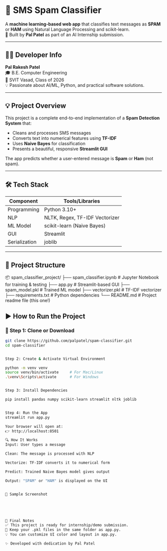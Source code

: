 
# 📩 SMS Spam Classifier

A **machine learning-based web app** that classifies text messages as **SPAM** or **HAM** using Natural Language Processing and scikit-learn.  
🔧 Built by **Pal Patel** as part of an AI Internship submission.

---

## 👨‍💻 Developer Info

**Pal Rakesh Patel**  
🎓 B.E. Computer Engineering  
🏫 SVIT Vasad, Class of 2026  
💡 Passionate about AI/ML, Python, and practical software solutions.

---

## 💡 Project Overview

This project is a complete end-to-end implementation of a **Spam Detection System** that:

- Cleans and processes SMS messages
- Converts text into numerical features using **TF-IDF**
- Uses **Naive Bayes** for classification
- Presents a beautiful, responsive **Streamlit GUI**

The app predicts whether a user-entered message is **Spam** or **Ham** (not spam).

---

## 🛠️ Tech Stack

| Component       | Tools/Libraries              |
|----------------|------------------------------|
| Programming     | Python 3.10+                 |
| NLP             | NLTK, Regex, TF-IDF Vectorizer |
| ML Model        | scikit-learn (Naive Bayes)   |
| GUI             | Streamlit                    |
| Serialization   | joblib                       |

---

## 📁 Project Structure

📦 spam_classifier_project/
├── spam_classifier.ipynb # Jupyter Notebook for training & testing
├── app.py # Streamlit-based GUI
├── spam_model.pkl # Trained ML model
├── vectorizer.pkl # TF-IDF vectorizer
├── requirements.txt # Python dependencies
└── README.md # Project readme file (this one!)

## ▶️ How to Run the Project

### 🔹 Step 1: Clone or Download

```bash
git clone https://github.com/palpatel/spam-classifier.git
cd spam-classifier


Step 2: Create & Activate Virtual Environment

python -m venv venv
source venv/bin/activate     # For Mac/Linux
.\venv\Scripts\activate      # For Windows


Step 3: Install Dependencies

pip install pandas numpy scikit-learn streamlit nltk joblib


Step 4: Run the App
streamlit run app.py

Your browser will open at:
👉 http://localhost:8501

🔍 How It Works
Input: User types a message

Clean: The message is processed with NLP

Vectorize: TF-IDF converts it to numerical form

Predict: Trained Naive Bayes model gives output

Output: "SPAM" or "HAM" is displayed on the UI


📸 Sample Screenshot





📌 Final Notes
✅ This project is ready for internship/demo submission.
📁 Keep your .pkl files in the same folder as app.py.
💡 You can customize UI color and layout in app.py.

✨ Developed with dedication by Pal Patel